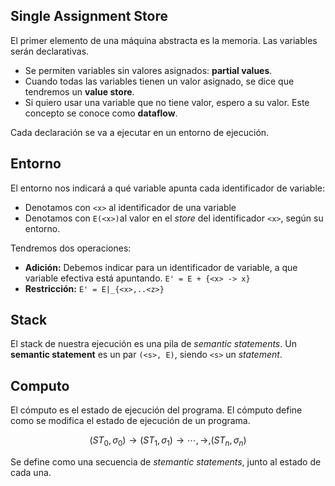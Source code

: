 ## Single Assignment Store

El primer elemento de una máquina abstracta es la memoria. Las variables serán declarativas.

- Se permiten variables sin valores asignados: **partial values**.
- Cuando todas las variables tienen un valor asignado, se dice que tendremos un **value store**.
- Si quiero usar una variable que no tiene valor, espero a su valor. Este concepto se conoce como **dataflow**.

Cada declaración se va a ejecutar en un entorno de ejecución.

## Entorno

El entorno nos indicará a qué variable apunta cada identificador de variable:

- Denotamos con `<x>` al identificador de una variable
- Denotamos con `E(<x>)`al valor en el *store* del identificador `<x>`, según su entorno.

Tendremos dos operaciones:

- **Adición:** Debemos indicar para un identificador de variable, a que variable efectiva está apuntando. `E' = E + {<x> -> x}`
- **Restricción:** `E' = E|_{<x>,..<z>}`

## Stack

El stack de nuestra ejecución es una pila de *semantic statements*. Un **semantic statement** es un par `(<s>, E)`, siendo `<s>` un *statement*.

## Computo

El cómputo es el estado de ejecución del programa. El cómputo define como se modifica el estado de ejecución de un programa.

$$
(ST_0, \sigma_0) \to (ST_1, \sigma_1) \to \cdots, \to, (ST_n, \sigma_n)
$$

Se define como una secuencia de *stemantic statements*, junto al estado de cada una.
